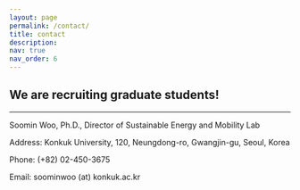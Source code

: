 ```yaml
---
layout: page
permalink: /contact/
title: contact
description: 
nav: true
nav_order: 6
---
```


## We are recruiting graduate students!

---

Soomin Woo, Ph.D., Director of Sustainable Energy and Mobility Lab

Address: Konkuk University, 120, Neungdong-ro, Gwangjin-gu, Seoul, Korea 

Phone: (+82) 02-450-3675

Email: soominwoo (at) konkuk.ac.kr
 
